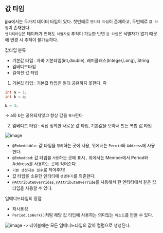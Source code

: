 ## 값 타입
 
jpa에서는 두가지 데이터 타입이 있다. 첫번째로 ```엔티티 타입```이 존재하고, 두번째로 ```값 타입```이 존재한다.   
```엔티티타입```은 데이터가 변해도 ```식별자로``` 추적이 가능한 반면 ```값 타입```은 식별자가 없기 때문에 변경 시 추적이 불가능하다.

값타입 분류
- 기본값 타입 : 자바 기본타입(int,double), 래퍼클래스(Integer,Long), String
- 임베디드타입
- 컬렉션 값 타입

1. 기본값 타입
: 기본값 타입은 절대 공유하지 못한다. 즉
```java
int a = 1;
int b = a;

b = 3;
```
-> a와 b는 공유되지않고 항상 값을 ```복사```한다

2. 임베디드 타입
: 직접 정의한 새로운 값 타입, 기본값을 모아서 만든 복합 값 타입

![image](https://user-images.githubusercontent.com/46811084/147256288-e7a9d6be-f388-4839-a1bf-81f01692b86d.png)

- ```@Embeddable```: 값 타입을 ```정의```하는 곳에 사용, 위에서는 ```Peroid```와 ```Address```에 사용한다.
- ```@Embedded```: 값 타입을 ```사용```하는 곳에 표시 , 위에서는 Member에서 Period와 Address를 사용하는 곳에 적어준다. 
- ```기본 생성자는 필수```로 적어주자!
- 값 타입을 소유한 엔티티에 ```생명주기```를 의존한다.
- ```@AttributeOverrides```, ```@AttributeOverride```를 사용해서 한 엔티티에서 같은 값 타입을 사용할 수 있다.

임베디드타입의 장점
- 재사용성
- ```Period.isWork()```처럼 해당 값 타입에 사용하는 의미있는 ```메소드```를 만들 수 있다. 

![image](https://user-images.githubusercontent.com/46811084/147256982-92b63788-b4f9-426f-8916-0e9bb5a34e81.png)
-> 테이블에는 모든 임베디드타입의 값이 컬럼으로 생성된다.
